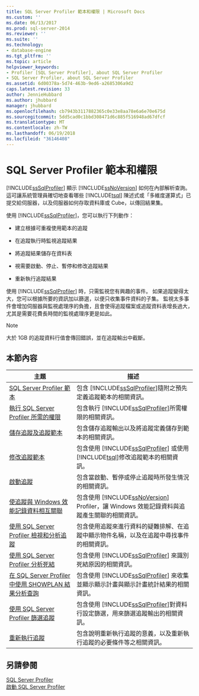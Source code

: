 ```yaml
---
title: SQL Server Profiler 範本和權限 | Microsoft Docs
ms.custom: ''
ms.date: 06/13/2017
ms.prod: sql-server-2014
ms.reviewer: ''
ms.suite: ''
ms.technology:
- database-engine
ms.tgt_pltfrm: ''
ms.topic: article
helpviewer_keywords:
- Profiler [SQL Server Profiler], about SQL Server Profiler
- SQL Server Profiler, about SQL Server Profiler
ms.assetid: 6d00378a-5d74-463b-9ed6-a2685306a9d2
caps.latest.revision: 33
author: JennieHubbard
ms.author: jhubbard
manager: jhubbard
ms.openlocfilehash: cb7943b3117882365c0e33e8aa78e6a6e70e675d
ms.sourcegitcommit: 5dd5cad0c1bbd308471d6c885f516948ad67dfcf
ms.translationtype: MT
ms.contentlocale: zh-TW
ms.lasthandoff: 06/19/2018
ms.locfileid: "36146408"
---
```

# <a name="sql-server-profiler-templates-and-permissions"></a>SQL Server Profiler 範本和權限
  [!INCLUDE[ssSqlProfiler](../../includes/sssqlprofiler-md.md)] 顯示 [!INCLUDE[ssNoVersion](../../includes/ssnoversion-md.md)] 如何在內部解析查詢。 這可讓系統管理員確切地查看哪些 [!INCLUDE[tsql](../../includes/tsql-md.md)] 陳述式或「多維度運算式」已提交給伺服器，以及伺服器如何存取資料庫或 Cube，以傳回結果集。  
  
 使用 [!INCLUDE[ssSqlProfiler](../../includes/sssqlprofiler-md.md)]，您可以執行下列動作：  
  
-   建立根據可重複使用範本的追蹤  
  
-   在追蹤執行時監視追蹤結果  
  
-   將追蹤結果儲存在資料表  
  
-   視需要啟動、停止、暫停和修改追蹤結果  
  
-   重新執行追蹤結果  
  
 使用 [!INCLUDE[ssSqlProfiler](../../includes/sssqlprofiler-md.md)] 時，只需監視您有興趣的事件。 如果追蹤變得太大，您可以根據所要的資訊加以篩選，以便只收集事件資料的子集。 監視太多事件會增加伺服器與監視處理序的負擔，且會使得追蹤檔案或追蹤資料表增長過大，尤其是需要花費長時間的監視處理序更是如此。  
  
> [!NOTE]  
>  大於 1GB 的追蹤資料行值會傳回錯誤，並在追蹤輸出中截斷。  
  
## <a name="in-this-section"></a>本節內容  
  
|主題|描述|  
|-----------|-----------------|  
|[SQL Server Profiler 範本](sql-server-profiler-templates.md)|包含 [!INCLUDE[ssSqlProfiler](../../includes/sssqlprofiler-md.md)]隨附之預先定義追蹤範本的相關資訊。|  
|[執行 SQL Server Profiler 所需的權限](permissions-required-to-run-sql-server-profiler.md)|包含執行 [!INCLUDE[ssSqlProfiler](../../includes/sssqlprofiler-md.md)]所需權限的相關資訊。|  
|[儲存追蹤及追蹤範本](save-traces-and-trace-templates.md)|包含儲存追蹤輸出以及將追蹤定義儲存到範本的相關資訊。|  
|[修改追蹤範本](modify-trace-templates.md)|包含使用 [!INCLUDE[ssSqlProfiler](../../includes/sssqlprofiler-md.md)] 或使用 [!INCLUDE[tsql](../../includes/tsql-md.md)]修改追蹤範本的相關資訊。|  
|[啟動追蹤](start-a-trace.md)|包含當啟動、暫停或停止追蹤時所發生情況的相關資訊。|  
|[使追蹤與 Windows 效能記錄資料相互關聯](correlate-a-trace-with-windows-performance-log-data.md)|包含使用 [!INCLUDE[ssNoVersion](../../includes/ssnoversion-md.md)] Profiler，讓 Windows 效能記錄資料與追蹤產生關聯的相關資訊。|  
|[使用 SQL Server Profiler 檢視和分析追蹤](view-and-analyze-traces-with-sql-server-profiler.md)|包含使用追蹤來進行資料的疑難排解、在追蹤中顯示物件名稱，以及在追蹤中尋找事件的相關資訊。|  
|[使用 SQL Server Profiler 分析死結](analyze-deadlocks-with-sql-server-profiler.md)|包含使用 [!INCLUDE[ssSqlProfiler](../../includes/sssqlprofiler-md.md)] 來識別死結原因的相關資訊。|  
|[在 SQL Server Profiler 中使用 SHOWPLAN 結果分析查詢](analyze-queries-with-showplan-results-in-sql-server-profiler.md)|包含使用 [!INCLUDE[ssSqlProfiler](../../includes/sssqlprofiler-md.md)] 來收集並顯示顯示計畫與顯示計畫統計結果的相關資訊。|  
|[使用 SQL Server Profiler 篩選追蹤](filter-traces-with-sql-server-profiler.md)|包含使用 [!INCLUDE[ssSqlProfiler](../../includes/sssqlprofiler-md.md)]對資料行設定篩選，用來篩選追蹤輸出的相關資訊。|  
|[重新執行追蹤](replay-traces.md)|包含說明重新執行追蹤的意義，以及重新執行追蹤的必要條件等之相關資訊。|  
  
## <a name="see-also"></a>另請參閱  
 [SQL Server Profiler](sql-server-profiler.md)   
 [啟動 SQL Server Profiler](start-sql-server-profiler.md)  
  
  
